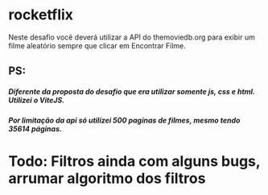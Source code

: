 # rocketflix
Neste desafio você deverá utilizar a API do themoviedb.org para exibir um filme aleatório sempre que clicar em Encontrar Filme.


## PS:
##### Diferente da proposta do desafio que era utilizar somente js, css e html. Utilizei o ViteJS.
##### Por limitação da api só utilizei 500 paginas de filmes, mesmo tendo 35614 páginas.

# Todo: Filtros ainda com alguns bugs, arrumar algoritmo dos filtros
